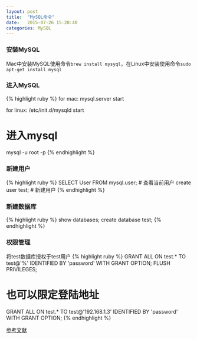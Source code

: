 ```yaml
---
layout: post
title:  "MySQL命令"
date:   2015-07-26 15:28:40
categories: MySQL
---
```


### 安装MySQL
Mac中安装MySQL使用命令`brew install mysyql`，在Linux中安装使用命令`sudo apt-get install mysql`

### 进入MySQL
{% highlight ruby %}
for mac:
mysql.server start

for linux:
/etc/init.d/mysqld start

# 进入mysql
mysql -u root -p
{% endhighlight %}


### 新建用户
{% highlight ruby %}
SELECT User FROM mysql.user;  # 查看当前用户
create user test;             # 新建用户
{% endhighlight %}

### 新建数据库
{% highlight ruby %}
show databases;
create database test;
{% endhighlight %}

### 权限管理
将test数据库授权于test用户
{% highlight ruby %}
GRANT ALL ON test.* TO test@'%' IDENTIFIED BY 'password' WITH GRANT OPTION;
FLUSH PRIVILEGES; 
# 也可以限定登陆地址
GRANT ALL ON test.* TO test@'192.168.1.3' IDENTIFIED BY 'password'  WITH GRANT OPTION;
{% endhighlight %}



[参考文献][参考文献]

[参考文献]: https://www.digitalocean.com/community/tutorials/a-basic-mysql-tutorial
